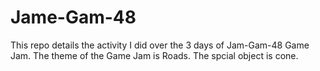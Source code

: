# Jame-Gam-48

This repo details the activity I did over the 3 days of Jam-Gam-48 Game Jam.
The theme of the Game Jam is Roads.
The spcial object is cone.

